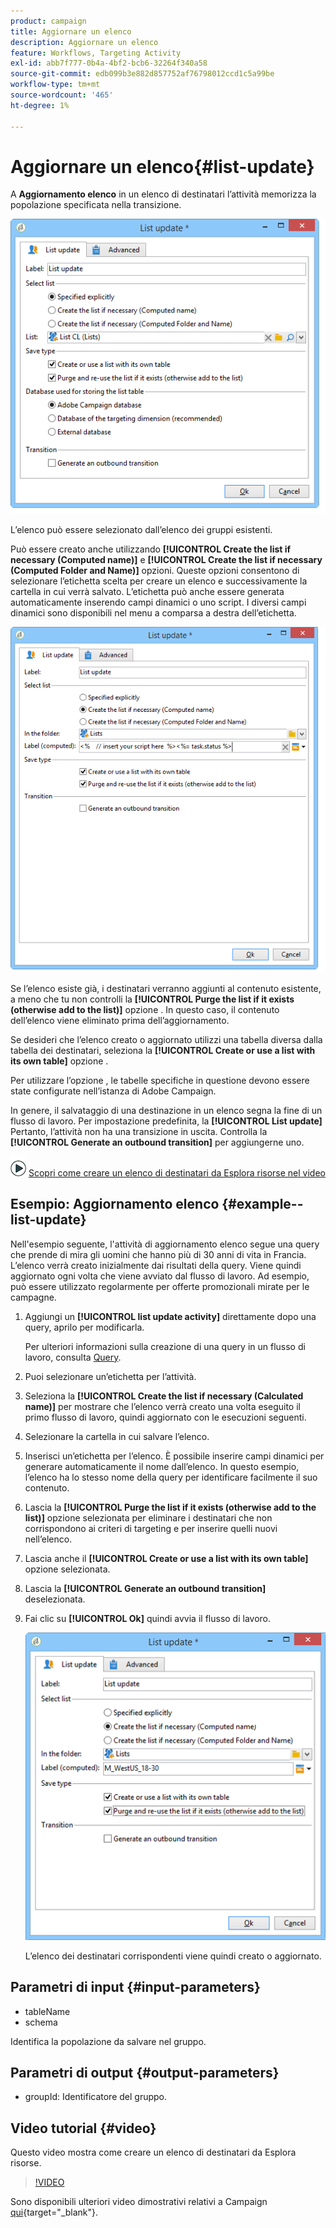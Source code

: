 ```yaml
---
product: campaign
title: Aggiornare un elenco
description: Aggiornare un elenco
feature: Workflows, Targeting Activity
exl-id: abb7f777-0b4a-4bf2-bcb6-32264f340a58
source-git-commit: edb099b3e882d857752af76798012ccd1c5a99be
workflow-type: tm+mt
source-wordcount: '465'
ht-degree: 1%

---
```


# Aggiornare un elenco{#list-update}



A **Aggiornamento elenco** in un elenco di destinatari l’attività memorizza la popolazione specificata nella transizione.

![](assets/s_user_segmentation_update_group.png)

L’elenco può essere selezionato dall’elenco dei gruppi esistenti.

Può essere creato anche utilizzando **[!UICONTROL Create the list if necessary (Computed name)]** e **[!UICONTROL Create the list if necessary (Computed Folder and Name)]** opzioni. Queste opzioni consentono di selezionare l’etichetta scelta per creare un elenco e successivamente la cartella in cui verrà salvato. L’etichetta può anche essere generata automaticamente inserendo campi dinamici o uno script. I diversi campi dinamici sono disponibili nel menu a comparsa a destra dell’etichetta.

![](assets/s_user_segmentation_update_list_calc.png)

Se l’elenco esiste già, i destinatari verranno aggiunti al contenuto esistente, a meno che tu non controlli la **[!UICONTROL Purge the list if it exists (otherwise add to the list)]** opzione . In questo caso, il contenuto dell’elenco viene eliminato prima dell’aggiornamento.

Se desideri che l’elenco creato o aggiornato utilizzi una tabella diversa dalla tabella dei destinatari, seleziona la **[!UICONTROL Create or use a list with its own table]** opzione .

Per utilizzare l’opzione , le tabelle specifiche in questione devono essere state configurate nell’istanza di Adobe Campaign.

In genere, il salvataggio di una destinazione in un elenco segna la fine di un flusso di lavoro. Per impostazione predefinita, la **[!UICONTROL List update]** Pertanto, l’attività non ha una transizione in uscita. Controlla la **[!UICONTROL Generate an outbound transition]** per aggiungerne uno.

![](assets/do-not-localize/how-to-video.png) [Scopri come creare un elenco di destinatari da Esplora risorse nel video](#video)

## Esempio: Aggiornamento elenco {#example--list-update}

Nell&#39;esempio seguente, l&#39;attività di aggiornamento elenco segue una query che prende di mira gli uomini che hanno più di 30 anni di vita in Francia. L’elenco verrà creato inizialmente dai risultati della query. Viene quindi aggiornato ogni volta che viene avviato dal flusso di lavoro. Ad esempio, può essere utilizzato regolarmente per offerte promozionali mirate per le campagne.

1. Aggiungi un **[!UICONTROL list update activity]** direttamente dopo una query, aprilo per modificarla.

   Per ulteriori informazioni sulla creazione di una query in un flusso di lavoro, consulta [Query](query.md).

1. Puoi selezionare un’etichetta per l’attività.
1. Seleziona la **[!UICONTROL Create the list if necessary (Calculated name)]** per mostrare che l’elenco verrà creato una volta eseguito il primo flusso di lavoro, quindi aggiornato con le esecuzioni seguenti.
1. Selezionare la cartella in cui salvare l’elenco.
1. Inserisci un’etichetta per l’elenco. È possibile inserire campi dinamici per generare automaticamente il nome dall’elenco. In questo esempio, l’elenco ha lo stesso nome della query per identificare facilmente il suo contenuto.
1. Lascia la **[!UICONTROL Purge the list if it exists (otherwise add to the list)]** opzione selezionata per eliminare i destinatari che non corrispondono ai criteri di targeting e per inserire quelli nuovi nell’elenco.
1. Lascia anche il **[!UICONTROL Create or use a list with its own table]** opzione selezionata.
1. Lascia la **[!UICONTROL Generate an outbound transition]** deselezionata.
1. Fai clic su **[!UICONTROL Ok]** quindi avvia il flusso di lavoro.

   ![](assets/s_user_segmentation_update_list_calc_example.png)

   L’elenco dei destinatari corrispondenti viene quindi creato o aggiornato.

## Parametri di input {#input-parameters}

* tableName
* schema

Identifica la popolazione da salvare nel gruppo.

## Parametri di output {#output-parameters}

* groupId: Identificatore del gruppo.

## Video tutorial {#video}

Questo video mostra come creare un elenco di destinatari da Esplora risorse.

>[!VIDEO](https://video.tv.adobe.com/v/25602/quality=12)

Sono disponibili ulteriori video dimostrativi relativi a Campaign [qui](https://experienceleague.adobe.com/docs/campaign-learn/tutorials/getting-started/introduction-to-adobe-campaign.html){target="_blank"}.